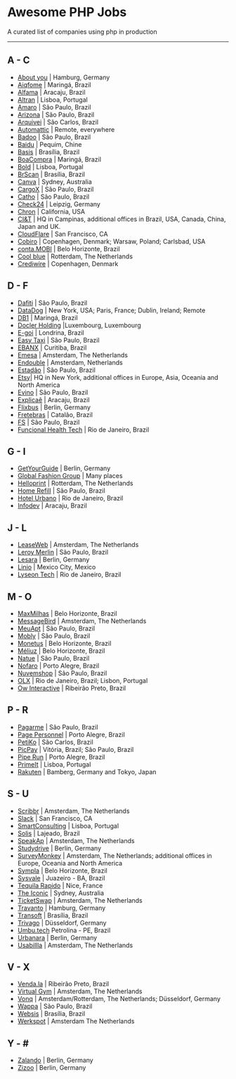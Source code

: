 # Awesome PHP Jobs
A curated list of companies using php in production

---

## A - C
* [About you](https://corporate.aboutyou.de/de/jobs) | Hamburg, Germany
* [Aiqfome](https://aiqfome.com) | Maringá, Brazil
* [Alfama](http://grupoalfama.com.br/) | Aracaju, Brazil
* [Altran](https://www.altran.com/pt/pt-pt) | Lisboa, Portugal
* [Amaro](https://about.amaro.com/jobs) | São Paulo, Brazil
* [Arizona](http://arizona.global) | São Paulo, Brazil
* [Arquivei](https://arquivei.com.br) | São Carlos, Brazil
* [Automattic](https://automattic.com/work-with-us/) | Remote, everywhere
* [Badoo](https://team.badoo.com/jobs/all-positions/) | São Paulo, Brazil
* [Baidu](https://www.baidu.com/) | Pequim, Chine
* [Basis](https://www.basis.com.br/trabalhe-conosco/) | Brasília, Brazil
* [BoaCompra](https://boacompra.com/) | Maringá, Brazil
* [Bold](https://boldint.com/en) | Lisboa, Portugal
* [BrScan](https://www.brscan.com.br/trabalhe-conosco/) | Brasília, Brazil
* [Canva](https://about.canva.com/careers/) | Sydney, Australia
* [CargoX](http://www.cargox.com.br) | São Paulo, Brazil
* [Catho](http://www.catho.com.br) | São Paulo, Brazil
* [Check24](http://www.check24.de) | Leipzig, Germany
* [Chron](https://www.chron.com/) | California, USA
* [CI&T](https://www.ciandt.com/) | HQ in Campinas, additional offices in Brazil, USA, Canada, China, Japan and UK.
* [CloudFlare](https://www.cloudflare.com/careers/) | San Francisco, CA
* [Cobiro](https://cobiro.com) | Copenhagen, Denmark; Warsaw, Poland; Carlsbad, USA
* [conta.MOBI](http://conta.mobi) | Belo Horizonte, Brazil
* [Cool blue](https://www.careersatcoolblue.com/) | Rotterdam, The Netherlands
* [Crediwire](https://crediwire.com) | Copenhagen, Denmark

## D - F
* [Dafiti](https://www.dafiti.com.br) | São Paulo, Brazil
* [DataDog](https://www.datadoghq.com/) | New York, USA; Paris, France; Dublin, Ireland; Remote
* [DB1](https://www.db1.com.br/) | Maringá, Brazil
* [Docler Holding](https://doclerholding.recruitee.com/) |Luxembourg, Luxembourg
* [E-goi](https://mkt.e-goi.com/) | Londrina, Brazil
* [Easy Taxi](http://easytaxi.com.br) | São Paulo, Brazil
* [EBANX](http://ebanx.com) | Curitiba, Brazil
* [Emesa](https://www.werkenbijemesa.nl/) |  Amsterdam, The Netherlands
* [Endouble](http://endouble.com) | Amsterdam, Netherlands
* [Estadão](http://estadao.com.br) | São Paulo, Brazil
* [Etsy](https://www.etsy.com/careers)| HQ in New York, additional offices in Europe, Asia, Oceania and North America
* [Evino](http://jobs.kenoby.com/evino) | São Paulo, Brazil
* [Explicaê](https://www.explicae.com.br/) | Aracaju, Brazil
* [Flixbus](https://www.flixbus.com/company/jobs) | Berlin, Germany  
* [Fretebras](https://www.fretebras.com.br) | Catalão, Brazil  
* [FS](http://fs.com.br) | São Paulo, Brazil
* [Funcional Health Tech](https://www.funcionalcorp.com.br/) | Rio de Janeiro, Brazil

## G - I
* [GetYourGuide](https://careers.getyourguide.com/) | Berlin, Germany
* [Global Fashion Group](http://global-fashion-group.com/) | Many places
* [Helloprint](http://jobs.helloprint.com) | Rotterdam, The Netherlands
* [Home Refill](www.homerefill.com.br) | São Paulo, Brazil
* [Hotel Urbano](www.hotelurbano.com) | Rio de Janeiro, Brazil
* [Infodev](https://infodev.com.br/) | Aracaju, Brazil

## J - L
* [LeaseWeb](https://www.leaseweb.com/career) | Amsterdam, The Netherlands
* [Leroy Merlin](http://leroymerlin.com.br) | São Paulo, Brazil
* [Lesara](https://corporate.lesara.com/career) | Berlin, Germany
* [Linio](http://linio.applytojob.com/apply) | Mexico City, Mexico
* [Lyseon Tech](https://lt.coop.br) | Rio de Janeiro, Brazil

## M - O
* [MaxMilhas](http://www.maxmilhas.com.br) | Belo Horizonte, Brazil
* [MessageBird](https://www.messagebird.com/en/careers) | Amsterdam, The Netherlands
* [MeuApt](https://www.meuapt.com.br) | São Paulo, Brazil
* [Mobly](http://www.mobly.com.br/) | São Paulo, Brazil
* [Monetus](http://www.monetus.com.br) | Belo Horizonte, Brazil
* [Méliuz](http://www.meliuz.com.br) | Belo Horizonte, Brazil
* [Natue](http://www.natue.com.br) | São Paulo, Brazil
* [Nofaro](https://nofaro.com) | Porto Alegre, Brazil
* [Nuvemshop](https://www.nuvemshop.com.br) | São Paulo, Brazil
* [OLX](http://www.olx.com.br) | Rio de Janeiro, Brazil; Lisbon, Portugal
* [Ow Interactive](http://www.owinteractive.com/vagas/) | Ribeirão Preto, Brazil

## P - R
* [Pagarme](http://pagar.me) | São Paulo, Brazil
* [Page Personnel](https://www.pagepersonnel.com.br/jobs/php) | Porto Alegre, Brazil
* [PetiKo](http://petiko.com.br/) | São Carlos, Brazil
* [PicPay](https://www.picpay.com) | Vitória, Brazil; São Paulo, Brazil
* [Pipe Run](https://secure.collage.co/jobs/piperuncrm) | Porto Alegre, Brazil
* [PrimeIt](https://www.primeit.pt/) | Lisboa, Portugal
* [Rakuten](http://global.rakuten.com/en/) | Bamberg, Germany and Tokyo, Japan

## S - U
* [Scribbr](https://scribbr.homerun.co/) | Amsterdam, The Netherlands
* [Slack](https://slack.com/jobs) | San Francisco, CA
* [SmartConsulting](http://www.smartconsulting.pt/) | Lisboa, Portugal
* [Solis](https://www.solis.com.br/) | Lajeado, Brazil
* [SpeakAp](https://speakap.com/en/speakap_jobs/) | Amsterdam, The Netherlands
* [Studydrive](https://www.studydrive.net/company/studydrive-gmbh) | Berlin, Germany
* [SurveyMonkey](https://www.surveymonkey.com) | Amsterdam, The Netherlands; additional offices in Europe, Oceania and
North America
* [Sympla](http://www.sympla.com.br) | Belo Horizonte, Brazil
* [Sysvale](https://jobs.sysvale.com/) | Juazeiro - BA, Brazil
* [Tequila Rapido](https://www.welcometothejungle.com/fr/companies/tequilarapido/jobs) | Nice, France
* [The Iconic](http://www.theiconic.com.au/opportunities/) | Sydney, Australia
* [TicketSwap](https://ticketswap.homerun.co) | Amsterdam, The Netherlands
* [Travanto](https://www.travanto.de/unternehmen/jobs) | Hamburg, Germany
* [Transoft](https://www.transoft.com.br/trabalhe-conosco/) | Brasília, Brazil
* [Trivago](http://company.trivago.com/jobs) | Düsseldorf, Germany
* [Umbu.tech](https://pede.ai/) Petrolina - PE, Brazil
* [Urbanara](https://careers.jobscore.com/careers/urbanara) | Berlin, Germany
* [Usabillla](https://jobs.usabilla.com/) | Amsterdam, The Netherlands

## V - X
* [Venda.la](https://vendala.com.br/) | Ribeirão Preto, Brazil
* [Virtual Gym](https://virtuagym.com/software/en/jobs/) | Amsterdam, The Netherlands
* [Vonq](https://www.vonq.com/) | Amsterdam/Rotterdam, The Netherlands; Düsseldorf, Germany
* [Wappa](https://br.linkedin.com/company/wappa-taxi/careers) | São Paulo, Brazil
* [Websis](http://www.websis.com.br/) | Brasília, Brazil
* [Werkspot](https://www.careersatwerkspot.com/) | Amsterdam The Netherlands

## Y - \#
* [Zalando](https://jobs.zalando.com) | Berlin, Germany
* [Zizoo](https://www.zizoo.com/en/careers) | Berlin, Germany
